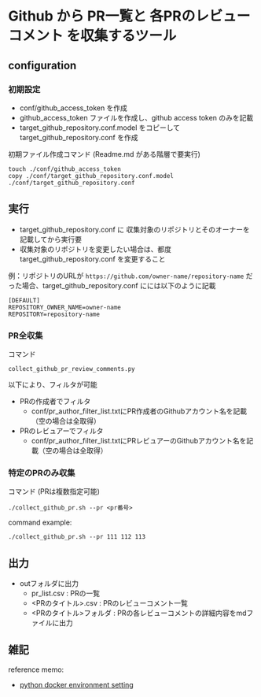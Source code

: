 # Github から PR一覧と 各PRのレビューコメント を収集するツール

## configuration

### 初期設定

- conf/github_access_token を作成
- github_access_token ファイルを作成し、github access token のみを記載
- target_github_repository.conf.model をコピーして target_github_repository.conf を作成

初期ファイル作成コマンド (Readme.md がある階層で要実行)

```shell
touch ./conf/github_access_token
copy ./conf/target_github_repository.conf.model ./conf/target_github_repository.conf
```

## 実行

- target_github_repository.conf に 収集対象のリポジトリとそのオーナーを記載してから実行要
- 収集対象のリポジトリを変更したい場合は、都度 target_github_repository.conf を変更すること

例：リポジトリのURLが `https://github.com/owner-name/repository-name` だった場合、target_github_repository.conf にには以下のように記載

```
[DEFAULT]
REPOSITORY_OWNER_NAME=owner-name
REPOSITORY=repository-name
```

### PR全収集

コマンド

```
collect_github_pr_review_comments.py
```

以下により、フィルタが可能

- PRの作成者でフィルタ
    - conf/pr_author_filter_list.txtにPR作成者のGithubアカウント名を記載（空の場合は全取得）
- PRのレビュアーでフィルタ
    - conf/pr_author_filter_list.txtにPRレビュアーのGithubアカウント名を記載（空の場合は全取得）

### 特定のPRのみ収集

コマンド (PRは複数指定可能)

```
./collect_github_pr.sh --pr <pr番号>
```

command example:

```
./collect_github_pr.sh --pr 111 112 113
```

## 出力

- outフォルダに出力
    - pr_list.csv : PRの一覧
    - <PRのタイトル>.csv : PRのレビューコメント一覧
    - <PRのタイトル>フォルダ : PRの各レビューコメントの詳細内容をmdファイルに出力

## 雑記

reference memo:

- [python docker environment setting](https://zuma-lab.com/posts/docker-python-settings)